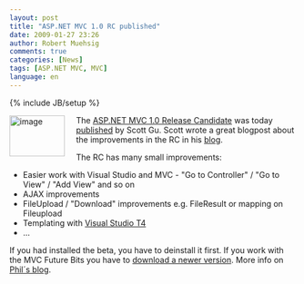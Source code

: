 ```yaml
---
layout: post
title: "ASP.NET MVC 1.0 RC published"
date: 2009-01-27 23:26
author: Robert Muehsig
comments: true
categories: [News]
tags: [ASP.NET MVC, MVC]
language: en
---
```

{% include JB/setup %}
<p><a href="{{BASE_PATH}}/assets/wp-images-en/image39.png"><img style="border-top-width: 0px; border-left-width: 0px; border-bottom-width: 0px; margin: 0px 20px 0px 0px; border-right-width: 0px" height="72" alt="image" src="{{BASE_PATH}}/assets/wp-images-en/image-thumb43.png" width="97" align="left" border="0" /></a>The <a href="http://www.asp.net/mvc">ASP.NET MVC 1.0 Release Candidate</a> was today <a href="http://go.microsoft.com/fwlink/?LinkID=141184&amp;clcid=0x409">published</a> by Scott Gu. Scott wrote a great blogpost about the improvements in the RC in his <a href="http://weblogs.asp.net/scottgu/archive/2009/01/27/asp-net-mvc-1-0-release-candidate-now-available.aspx">blog</a>. </p> 



<p>The RC has many small improvements:</p>  <ul>   <li>Easier work with Visual Studio and MVC - &quot;Go to Controller&quot; / &quot;Go to View&quot; / &quot;Add View&quot; and so on </li>    <li>AJAX improvements </li>    <li>FileUpload / &quot;Download&quot; improvements e.g. FileResult or mapping on Fileupload </li>    <li>Templating with <a href="http://www.hanselman.com/blog/T4TextTemplateTransformationToolkitCodeGenerationBestKeptVisualStudioSecret.aspx">Visual Studio T4</a> </li>    <li>... </li> </ul>
<p>If you had installed the beta, you have to deinstall it first. If you work with the MVC Future Bits you have to <a href="http://www.codeplex.com/aspnet/Release/ProjectReleases.aspx?ReleaseId=22359">download a newer version</a>. More info on <a href="http://haacked.com/archive/2009/01/27/aspnetmvc-release-candidate.aspx">Phil&#180;s blog</a>.</p>
